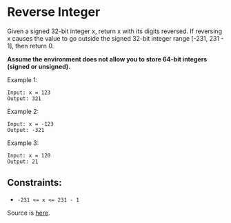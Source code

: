 Reverse Integer
===

Given a signed 32-bit integer x, return x with its digits reversed. If reversing x causes the value to go outside the signed 32-bit integer range [-231, 231 - 1], then return 0.

__Assume the environment does not allow you to store 64-bit integers (signed or unsigned).__

Example 1:
```
Input: x = 123
Output: 321
```


Example 2:
```
Input: x = -123
Output: -321
```

Example 3:
```
Input: x = 120
Output: 21
```

Constraints:
---

* `-231 <= x <= 231 - 1`


Source is [here](https://leetcode.com/problems/reverse-integer/).